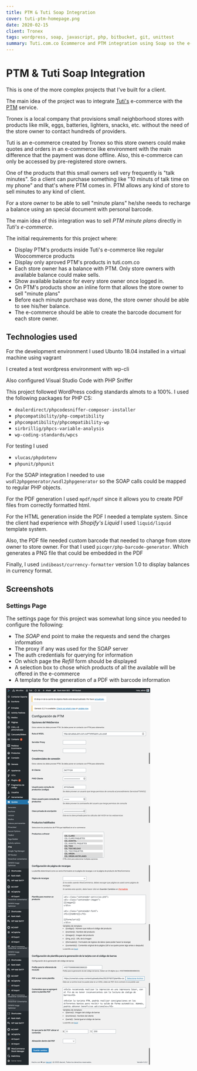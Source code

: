 ```yaml
---
title: PTM & Tuti Soap Integration
cover: tuti-ptm-homepage.png
date: 2020-02-15
client: Tronex
tags: wordpress, soap, javascript, php, bitbucket, git, unittest
summary: Tuti.com.co Ecommerce and PTM integration using Soap so the e-commerce could sell phone plans.
---
```


# PTM & Tuti Soap Integration

This is one of the more complex projects that I've built for a client.

The main idea of the project was to integrate [Tuti's](https://tuti.com.co) e-commerce with the [PTM](https://ptm.com.co) service.

Tronex is a local company that provisions small neighborhood stores with products like milk, eggs, batteries, lighters, snacks, etc. without the need of the store owner to contact hundreds of providers.

Tuti is an e-commerce created by Tronex so this store owners could make quotes and orders in an e-commerce like environment with the main difference that the payment was done offline. Also, this e-commerce can only be accessed by pre-registered store owners.

One of the products that this small owners sell very frequently is "talk minutes". So a client can purchase something like "10 minuts of talk time on my phone" and that's where PTM comes in. PTM allows any kind of store to sell minutes to any kind of client.

For a store owner to be able to sell "minute plans" he/she needs to recharge a balance using an special document with personal barcode.

The main idea of this integration was to sell _PTM minute plans_ directly in _Tuti's e-commerce_.

The initial requirements for this project where:

- Display PTM's products inside Tuti's e-commerce like regular Woocommerce products
- Display only aproved PTM's products in tuti.com.co
- Each store owner has a balance with PTM. Only store owners with available balance could make sells.
- Show available balance for every store owner once logged in.
- On PTM's products show an inline form that allows the store owner to sell "minute plans"
- Before each minute purchase was done, the store owner should be able to see his/her balance.
- The e-commerce should be able to create the barcode document for each store owner.

## Technologies used

For the development environment I  used Ubunto 18.04 installed in a virtual machine using vagrant

I created a test wordpress environment with wp-cli

Also configured Visual Studio Code with PHP Sniffer

This project followed WordPress coding standards almots to a 100%. I used the following packages for PHP CS:
- `dealerdirect/phpcodesniffer-composer-installer`
- `phpcompatibility/php-compatibility`
- `phpcompatibility/phpcompatibility-wp`
- `sirbrillig/phpcs-variable-analysis`
- `wp-coding-standards/wpcs`

For testing I used
- `vlucas/phpdotenv`
- `phpunit/phpunit`

For the SOAP integration I needed to use `wsdl2phpgenerator/wsdl2phpgenerator` so the SOAP calls could be mapped to regular PHP objects.

For the PDF generation I used `mpdf/mpdf` since it allows you to create PDF files from correctly formatted html.

For the HTML generation inside the PDF I needed a template system. Since the client had experience with _Shopify's Liquid_ I used `liquid/liquid` template system.

Also, the PDF file needed custom barcode that needed to change from store owner to store owner. For that I used `picqer/php-barcode-generator`. Which generates a PNG file that could be embedded in the PDF

Finally, I used `indibeast/currency-formatter` version 1.0 to display balances in currency format.

## Screenshots

### Settings Page

The settings page for this project was somewhat long since you needed to configure the following:

- The _SOAP_ end point to make the requests and send the charges information
- The proxy if any was used for the SOAP server
- The auth credentials for querying for information
- On which page the _Refill_ form should be displayed
- A selection box to chose which products of all the available will be offered in the e-commerce
- A template for the generation of a PDF with barcode information

![Settings Page](tuti-ptm-settings-page.png)

